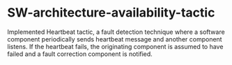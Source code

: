 # SW-architecture-availability-tactic

Implemented Heartbeat tactic, a fault detection technique where a software component periodically sends heartbeat message and another component listens. If the heartbeat fails, the originating component is assumed to have failed and a fault correction component is notified.
